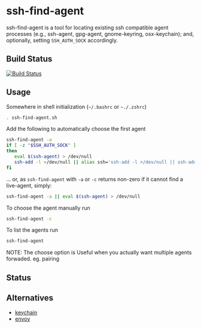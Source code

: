 # ssh-find-agent

ssh-find-agent is a tool for locating existing ssh compatible agent processes (e.g., ssh-agent, gpg-agent, gnome-keyring, osx-keychain); and, optionally, setting `SSH_AUTH_SOCK` accordingly.

## Build Status

[![Build Status](https://travis-ci.org/wwalker/ssh-find-agent.svg?branch=master)](https://travis-ci.org/wwalker/ssh-find-agent)

## Usage

Somewhere in shell initialization (`~/.bashrc` or `~./.zshrc`)

```bash
. ssh-find-agent.sh
```

Add the following to automatically choose the first agent
```bash
ssh-find-agent -a
if [ -z "$SSH_AUTH_SOCK" ]
then
   eval $(ssh-agent) > /dev/null
   ssh-add -l >/dev/null || alias ssh='ssh-add -l >/dev/null || ssh-add && unalias ssh; ssh'
fi
```

... or, as `ssh-find-agent` with `-a` or `-c` returns non-zero if it cannot find a live-agent, simply:

```bash
ssh-find-agent -a || eval $(ssh-agent) > /dev/null
```

To choose the agent manually run
```bash
ssh-find-agent -c
```

To list the agents run
```bash
ssh-find-agent
```

NOTE: The choose option is Useful when you actually want multiple agents forwaded.  eg. pairing

## Status

## Alternatives

  * [keychain](https://github.com/funtoo/keychain)
  * [envoy](https://github.com/vodik/envoy)
